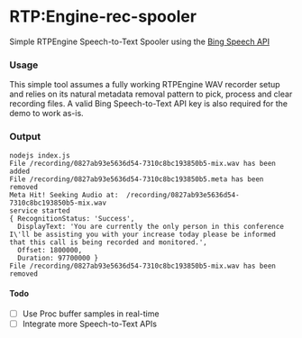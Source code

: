# RTP:Engine-rec-spooler
Simple RTPEngine Speech-to-Text Spooler using the [Bing Speech API](https://azure.microsoft.com/en-us/services/cognitive-services)

### Usage
This simple tool assumes a fully working RTPEngine WAV recorder setup and relies on its natural metadata removal pattern to pick, process and clear recording files. A valid Bing Speech-to-Text API key is also required for the demo to work as-is.

### Output
```
nodejs index.js 
File /recording/0827ab93e5636d54-7310c8bc193850b5-mix.wav has been added
File /recording/0827ab93e5636d54-7310c8bc193850b5.meta has been removed
Meta Hit! Seeking Audio at:  /recording/0827ab93e5636d54-7310c8bc193850b5-mix.wav
service started
{ RecognitionStatus: 'Success',
  DisplayText: 'You are currently the only person in this conference I\'ll be assisting you with your increase today please be informed that this call is being recorded and monitored.',
  Offset: 1800000,
  Duration: 97700000 }
File /recording/0827ab93e5636d54-7310c8bc193850b5-mix.wav has been removed
```

#### Todo
* [ ] Use Proc buffer samples in real-time
* [ ] Integrate more Speech-to-Text APIs
